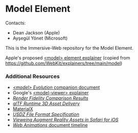 
# Model Element

Contacts:
* Dean Jackson (Apple)
* Ayşegül Yönet (Microsoft)

This is the Immersive-Web repository for the Model Element.

Apple's proposed [&lt;model> element explainer](./model/) (copied from https://github.com/WebKit/explainers/tree/main/model)

### Additional Resources
* [_&lt;model> Evolution_ companion document](https://github.com/WebKit/explainers/blob/main/model/HistoryAndEvolution.md)
* Google's [&lt;model-viewer> explainer](https://modelviewer.dev/)
* [_Render Fidelity Comparison Results_](https://modelviewer.dev/fidelity/)
* [_glTF Runtime 3D Asset Delivery_](https://www.khronos.org/gltf/)
* [MaterialX](https://www.materialx.org/)
* [_USDZ File Format Specification_](https://graphics.pixar.com/usd/release/wp_usdz.html)
* [_Vieweing Augment Reality Assets in Safari for iOS_](https://webkit.org/blog/8421/viewing-augmented-reality-assets-in-safari-for-ios/)
* [_Web Animations_ document timeline](https://www.w3.org/TR/web-animations-1/#the-documents-default-timeline)

